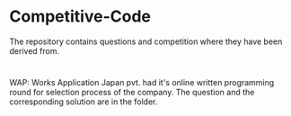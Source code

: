 # Competitive-Code
The repository contains questions and competition where they have been derived from.
#
#
#
WAP: Works Application Japan pvt. had it's online written programming round for selection process of the company. The question and the corresponding solution are in the folder.
